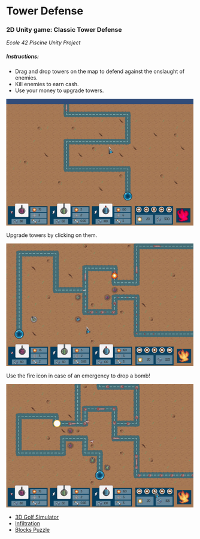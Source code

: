 # Tower Defense

### 2D Unity game: Classic Tower Defense
*Ecole 42 Piscine Unity Project*

##### Instructions: 

- Drag and drop towers on the map to defend against the onslaught of enemies. 
- Kill enemies to earn cash.
- Use your money to upgrade towers.

<img src="https://github.com/JanWalsh91/tower_defense/blob/master/media/GIF%201.gif" alt="drawing" width="500"/>

Upgrade towers by clicking on them. 

<img src="https://github.com/JanWalsh91/tower_defense/blob/master/media/GIF%202.gif" alt="drawing" width="500"/>

Use the fire icon in case of an emergency to drop a bomb!

<img src="https://github.com/JanWalsh91/tower_defense/blob/master/media/GIF%203.gif" alt="drawing" width="500"/>

- [3D Golf Simulator](https://github.com/JanWalsh91/golf_simulator)
- [Infiltration](https://github.com/JanWalsh91/inflitration)
- [Blocks Puzzle](https://github.com/JanWalsh91/blocks_puzzle)
